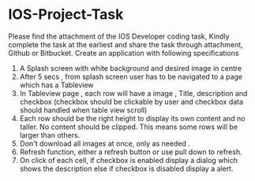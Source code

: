 # IOS-Project-Task

Please find the attachment  of the  IOS Developer coding task, Kindly complete the task at the earliest and share the  task through attachment,  Github or Bitbucket.
Create an application with following specifications
1. A Splash screen with white background and desired image in centre
2. After 5 secs , from splash screen user has to be navigated to a page which has a Tableview
3. In Tableview page , each row will have a image , Title, description and checkbox (checkbox should be clickable by user and checkbox data should handled when table view scroll)
4. Each row should be the right height to display its own content and no taller. No content should be clipped. This means some rows will be larger than others.
5. Don't download all images at once, only as needed .
6. Refresh function, either a refresh button or use pull down to refresh. 
7. On click of each cell, if checkbox is enabled display a dialog which shows the description else if checkbox is disabled display a alert.
